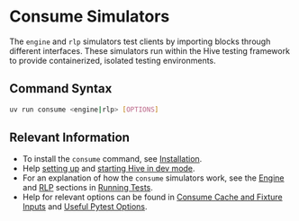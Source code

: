 # Consume Simulators

The `engine` and `rlp` simulators test clients by importing blocks through different interfaces. These simulators run within the Hive testing framework to provide containerized, isolated testing environments.

## Command Syntax

```bash
uv run consume <engine|rlp> [OPTIONS]
```

## Relevant Information

- To install the `consume` command, see [Installation](../../getting_started/installation.md).
- Help [setting up](../hive/main.md) and [starting Hive in dev mode](../hive/dev_mode.md).
- For an explanation of how the `consume` simulators work, see the [Engine](../running.md#engine) and [RLP](../running.md#rlp) sections in [Running Tests](../running.md).
- Help for relevant options can be found in [Consume Cache and Fixture Inputs](./cache.md) and [Useful Pytest Options](../useful_pytest_options.md).
